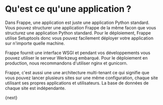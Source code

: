 <!-- add-breadcrumbs -->
# Qu'est ce qu'une application ?

Dans Frappe, une application est juste une application Python standard. Vous pouvez structurer une application Frappe de
la même facon que vous structurez une application Python standard. Pour le déploiement, Frappe utilise Setuptools donc
vous pouvez facilement déployer votre application sur n'importe quelle machine.

Frappe fournit une interface WSGI et pendant vos développements vous pouvez utiliser le serveur Werkzeug embarqué. Pour le
déploiement en production, nous recommandons d'utiliser nginx et gunicorn.

Frappe, c'est aussi une une architecture multi-tenant ce qui signifie que vous pouvez lancer plusieurs sites sur une même
configuration, chaque site utilisant ses propres applications et utilisateurs. La base de données de chaque site est indépendante.

{next}
